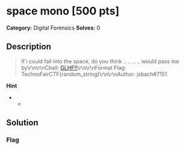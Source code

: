 # space mono [500 pts]

**Category:** Digital Forensics
**Solves:** 0

## Description
>If i could fall into the space, do you think .. .. .. .. would pass me by\r\n\r\nChall: [GLHF!!](https://mega.nz/file/FugD0D5C#5cOLmXBgFxMW6hGojrn5BzDO4MehEmvWx60Ea9mGQHE)\r\n\r\nFormat Flag: TechnoFairCTF{random_string}\r\n\r\nAuthor: jsbach#7151

**Hint**
* -

## Solution

### Flag

